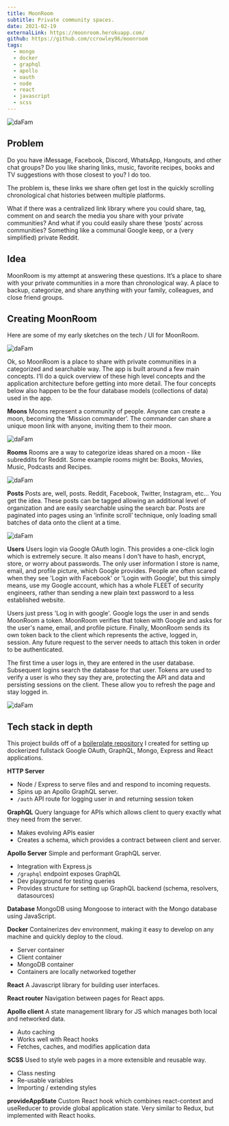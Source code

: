 ```yaml
---
title: MoonRoom
subtitle: Private community spaces.
date: 2021-02-19
externalLink: https://moonroom.herokuapp.com/
github: https://github.com/ccrowley96/moonroom
tags:
  - mongo
  - docker
  - graphql
  - apollo
  - oauth
  - node
  - react
  - javascript
  - scss
---
```


![daFam](/img/moonroom/dafam.png)

## Problem

Do you have iMessage, Facebook, Discord, WhatsApp, Hangouts, and other chat groups? Do you like sharing links, music, favorite recipes, books and TV suggestions with those closest to you? I do too.

The problem is, these links we share often get lost in the quickly scrolling chronological chat histories between multiple platforms.

What if there was a centralized link library where you could share, tag, comment on and search the media you share with your private communities? And what if you could easily share these ‘posts’ across communities? Something like a communal Google keep, or a (very simplified) private Reddit.

## Idea

MoonRoom is my attempt at answering these questions. It’s a place to share with your private communities in a more than chronological way. A place to backup, categorize, and share anything with your family, colleagues, and close friend groups.

## Creating MoonRoom

Here are some of my early sketches on the tech / UI for MoonRoom.

![daFam](/img/moonroom/sketches.png)

Ok, so MoonRoom is a place to share with private communities in a categorized and searchable way. The app is built around a few main concepts. I’ll do a quick overview of these high level concepts and the application architecture before getting into more detail. The four concepts below also happen to be the four database models (collections of data) used in the app.

**Moons**
Moons represent a community of people. Anyone can create a moon, becoming the ‘Mission commander’. The commander can share a unique moon link with anyone, inviting them to their moon.

![daFam](/img/moonroom/moons.png)

**Rooms**
Rooms are a way to categorize ideas shared on a moon - like subreddits for Reddit. Some example rooms might be: Books, Movies, Music, Podcasts and Recipes.

![daFam](/img/moonroom/rooms.png)

**Posts**
Posts are, well, posts. Reddit, Facebook, Twitter, Instagram, etc… You get the idea. These posts can be tagged allowing an additional level of organization and are easily searchable using the search bar. Posts are paginated into pages using an ‘infinite scroll’ technique, only loading small batches of data onto the client at a time.

![daFam](/img/moonroom/posts.png)

**Users**
Users login via Google OAuth login. This provides a one-click login which is extremely secure. It also means I don't have to hash, encrypt, store, or worry about passwords. The only user information I store is name, email, and profile picture, which Google provides. People are often scared when they see 'Login with Facebook' or 'Login with Google', but this simply means, use my Google account, which has a whole FLEET of security engineers, rather than sending a new plain text password to a less established website.

Users just press 'Log in with google'. Google logs the user in and sends MoonRoom a token. MoonRoom verifies that token with Google and asks for the user's name, email, and profile picture. Finally, MoonRoom sends its own token back to the client which represents the active, logged in, session. Any future request to the server needs to attach this token in order to be authenticated.

The first time a user logs in, they are entered in the user database. Subsequent logins search the database for that user. Tokens are used to verify a user is who they say they are, protecting the API and data and persisting sessions on the client. These allow you to refresh the page and stay logged in.

![daFam](/img/moonroom/users.png)

## Tech stack in depth

This project builds off of a [boilerplate repository](https://github.com/ccrowley96/fullstack-auth-docker-boilerplate) I created for setting up dockerized fullstack Google OAuth, GraphQL, Mongo, Express and React applications.

**HTTP Server**

- Node / Express to serve files and and respond to incoming requests.
- Spins up an Apollo GraphQL server.
- `/auth` API route for logging user in and returning session token

**GraphQL**
Query language for APIs which allows client to query exactly what they need from the server.

- Makes evolving APIs easier
- Creates a schema, which provides a contract between client and server.

**Apollo Server**
Simple and performant GraphQL server.

- Integration with Express.js
- `/graphql` endpoint exposes GraphQL
- Dev playground for testing queries
- Provides structure for setting up GraphQL backend (schema, resolvers, datasources)

**Database**
MongoDB using Mongoose to interact with the Mongo database using JavaScript.

**Docker**
Containerizes dev environment, making it easy to develop on any machine and quickly deploy to the cloud.

- Server container
- Client container
- MongoDB container
- Containers are locally networked together

**React**
A Javascript library for building user interfaces.

**React router**
Navigation between pages for React apps.

**Apollo client**
A state management library for JS which manages both local and networked data.

- Auto caching
- Works well with React hooks
- Fetches, caches, and modifies application data

**SCSS**
Used to style web pages in a more extensible and reusable way.

- Class nesting
- Re-usable variables
- Importing / extending styles

**provideAppState**
Custom React hook which combines react-context and useReducer to provide global application state. Very similar to Redux, but implemented with React hooks.
